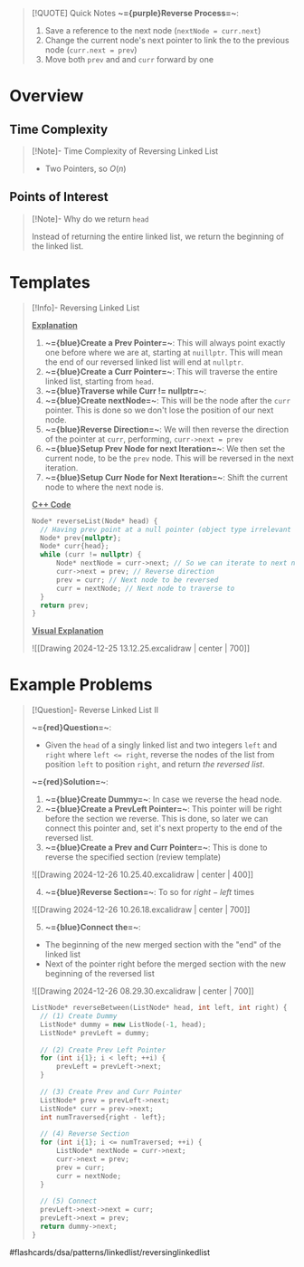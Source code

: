 > [!QUOTE] Quick Notes
> **~={purple}Reverse Process=~**:
>1. Save a reference to the next node (`nextNode = curr.next`)
>2. Change the current node's next pointer to link the to the previous node (`curr.next = prev`)
>3. Move both `prev` and and `curr` forward by one

# Overview

## Time Complexity

>[!Note]- Time Complexity of Reversing Linked List
> <!-- Multiline -->
> * Two Pointers, so $O(n)$

## Points of Interest

>[!Note]- Why do we return `head`
> <!-- Multiline -->
>Instead of returning the entire linked list, we return the beginning of the linked list.

# Templates

>[!Info]- Reversing Linked List
><!-- Multiline -->
><u>**Explanation**</u>
>1. **~={blue}Create a Prev Pointer=~**: This will always point exactly one before where we are at, starting at `nuillptr`. This will mean the end of our reversed linked list will end at `nullptr`.
>2. **~={blue}Create a Curr Pointer=~**: This will traverse the entire linked list, starting from `head`.
>3. **~={blue}Traverse while Curr != nullptr=~**:
>	1. **~={blue}Create nextNode=~**: This will be the node after the `curr` pointer. This is done so we don't lose the position of our next node. 
>	2. **~={blue}Reverse Direction=~**: We will then reverse the direction of the pointer at `curr`, performing, `curr->next = prev`
>	3. **~={blue}Setup Prev Node for next Iteration=~**: We then set the current node, to be the `prev` node. This will be reversed in the next iteration.
>	4. **~={blue}Setup Curr Node for Next Iteration=~**: Shift the current node to where the next node is.
> 
>
><u>**C++ Code**</u>
>```cpp
>Node* reverseList(Node* head) {
>	// Having prev point at a null pointer (object type irrelevant atm)
>	Node* prev{nullptr};
>	Node* curr{head};
>	while (curr != nullptr) {
>		Node* nextNode = curr->next; // So we can iterate to next node
>		curr->next = prev; // Reverse direction
>		prev = curr; // Next node to be reversed
>		curr = nextNode; // Next node to traverse to
>	}
>	return prev;
>}
>```
><u>**Visual Explanation**</u>
>
> ![[Drawing 2024-12-25 13.12.25.excalidraw | center | 700]]

# Example Problems

> [!Question]- Reverse Linked List II
> <!-- Multiline -->
> **~={red}Question=~**:
> * Given the `head` of a singly linked list and two integers `left` and `right` where `left <= right`, reverse the nodes of the list from position `left` to position `right`, and return _the reversed list_.
>
>**~={red}Solution=~**:
>1. **~={blue}Create Dummy=~**: In case we reverse the head node.
>2. **~={blue}Create a PrevLeft Pointer=~**: This pointer will be right before the section we reverse. This is done, so later we can connect this pointer and, set it's next property to the end of the reversed list.
>3. **~={blue}Create a Prev and Curr Pointer=~**: This is done to reverse the specified section (review template)
>
> ![[Drawing 2024-12-26 10.25.40.excalidraw | center | 400]]
>
>4. **~={blue}Reverse Section=~**: To so for $right - left$ times
>
> ![[Drawing 2024-12-26 10.26.18.excalidraw | center | 700]]
>
>5. **~={blue}Connect the=~**:
>* The beginning of the new merged section with the "end" of the linked list
>* Next of the pointer right before the merged section with the new beginning of the reversed list
>
> ![[Drawing 2024-12-26 08.29.30.excalidraw | center | 700]]
>
>```cpp
>ListNode* reverseBetween(ListNode* head, int left, int right) {
>	// (1) Create Dummy
>	ListNode* dummy = new ListNode(-1, head);
>	ListNode* prevLeft = dummy;
>	
>	// (2) Create Prev Left Pointer
>	for (int i{1}; i < left; ++i) {
>		prevLeft = prevLeft->next;
>	}
>	
>	// (3) Create Prev and Curr Pointer
>	ListNode* prev = prevLeft->next;
>	ListNode* curr = prev->next;
>	int numTraversed{right - left};
>	
>	// (4) Reverse Section
>	for (int i{1}; i <= numTraversed; ++i) {
>		ListNode* nextNode = curr->next;
>		curr->next = prev;
>		prev = curr;
>		curr = nextNode;
>	}
>	
>	// (5) Connect
>	prevLeft->next->next = curr;
>	prevLeft->next = prev;
>	return dummy->next;
>}
>```

#flashcards/dsa/patterns/linkedlist/reversinglinkedlist
